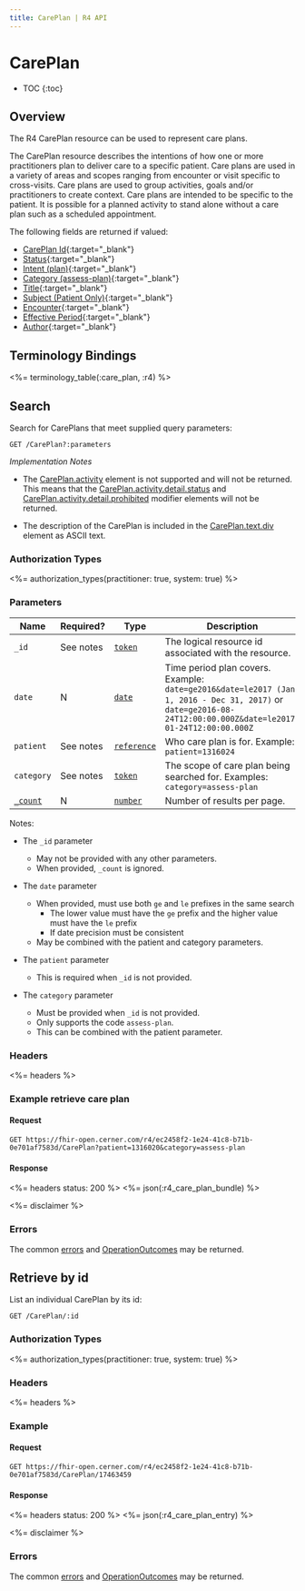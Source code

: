 ```yaml
---
title: CarePlan | R4 API
---
```


# CarePlan

* TOC
{:toc}

## Overview

The R4 CarePlan resource can be used to represent care plans.

The CarePlan resource describes the intentions of how one or more practitioners plan to deliver care to a specific patient. Care plans are used in a variety of areas and scopes ranging from encounter or visit specific to cross-visits.  Care plans are used to group activities, goals and/or practitioners to create context. Care plans are intended to be specific to the patient. It is possible for a planned activity to stand alone without a care plan such as a scheduled appointment.  

The following fields are returned if valued:

* [CarePlan Id](http://hl7.org/fhir/r4/resource-definitions.html#Resource.id){:target="_blank"}
* [Status](http://hl7.org/fhir/r4/careplan-definitions.html#CarePlan.status){:target="_blank"}
* [Intent (plan)](http://hl7.org/fhir/r4/careplan-definitions.html#CarePlan.intent){:target="_blank"}
* [Category (assess-plan)](http://hl7.org/fhir/r4/careplan-definitions.html#CarePlan.category){:target="_blank"}
* [Title](http://hl7.org/fhir/r4/careplan-definitions.html#CarePlan.title){:target="_blank"}
* [Subject (Patient Only)](http://hl7.org/fhir/r4/careplan-definitions.html#CarePlan.subject){:target="_blank"}
* [Encounter](http://hl7.org/fhir/r4/careplan-definitions.html#CarePlan.encounter){:target="_blank"}
* [Effective Period](http://hl7.org/fhir/r4/careplan-definitions.html#CarePlan.period){:target="_blank"}
* [Author](http://hl7.org/fhir/r4/careplan-definitions.html#CarePlan.author){:target="_blank"}

## Terminology Bindings

<%= terminology_table(:care_plan, :r4) %>


## Search

Search for CarePlans that meet supplied query parameters:

    GET /CarePlan?:parameters

_Implementation Notes_

* The [CarePlan.activity] element is not supported and will not be returned. This means that the [CarePlan.activity.detail.status] and [CarePlan.activity.detail.prohibited] modifier elements will not be returned.

* The description of the CarePlan is included in the [CarePlan.text.div] element as ASCII text.

### Authorization Types

<%= authorization_types(practitioner: true, system: true) %>

### Parameters

 Name         | Required? | Type          | Description
--------------|-----------|---------------|--------------
 `_id`        | See notes | [`token`]     | The logical resource id associated with the resource.
 `date`       | N         | [`date`]      | Time period plan covers. Example: `date=ge2016&date=le2017 (Jan 1, 2016 - Dec 31, 2017)` or `date=ge2016-08-24T12:00:00.000Z&date=le2017-01-24T12:00:00.000Z`
 `patient`    | See notes | [`reference`] | Who care plan is for. Example: `patient=1316024`
 `category`   | See notes | [`token`]     | The scope of care plan being searched for. Examples: `category=assess-plan`
 [`_count`]   | N         | [`number`]    | Number of results per page.


Notes:

- The `_id` parameter
  - May not be provided with any other parameters.
  - When provided, `_count` is ignored.

- The `date` parameter
  - When provided, must use both `ge` and `le` prefixes in the same search
    - The lower value must have the `ge` prefix and the higher value must have the `le` prefix
    - If date precision must be consistent
  - May be combined with the patient and category parameters.

- The `patient` parameter
  - This is required when `_id` is not provided.

- The `category` parameter
  - Must be provided when `_id` is not provided.
  - Only supports the code `assess-plan`.
  - This can be combined with the patient parameter.

### Headers

 <%= headers %>

### Example retrieve care plan

#### Request

    GET https://fhir-open.cerner.com/r4/ec2458f2-1e24-41c8-b71b-0e701af7583d/CarePlan?patient=1316020&category=assess-plan

#### Response

<%= headers status: 200 %>
<%= json(:r4_care_plan_bundle) %>

<%= disclaimer %>

### Errors

The common [errors] and [OperationOutcomes] may be returned.

## Retrieve by id

List an individual CarePlan by its id:

    GET /CarePlan/:id

### Authorization Types

<%= authorization_types(practitioner: true, system: true) %>

### Headers

<%= headers %>

### Example

#### Request

    GET https://fhir-open.cerner.com/r4/ec2458f2-1e24-41c8-b71b-0e701af7583d/CarePlan/17463459

#### Response

<%= headers status: 200 %>
<%= json(:r4_care_plan_entry) %>

<%= disclaimer %>

### Errors

The common [errors] and [OperationOutcomes] may be returned.

[CarePlan.activity]: https://www.hl7.org/fhir/careplan-definitions.html#CarePlan.activity
[CarePlan.activity.detail.status]: https://www.hl7.org/fhir/careplan-definitions.html#CarePlan.activity.detail.status
[CarePlan.activity.detail.prohibited]: https://www.hl7.org/fhir/careplan-definitions.html#CarePlan.activity.detail.prohibited
[CarePlan.participant]: http://hl7.org/fhir/r4/careplan-definitions.html#CarePlan.participant
[CarePlan.text.div]: https://www.hl7.org/fhir/careplan-definitions.html#CarePlan.text.div
[`token`]: http://hl7.org/fhir/r4/search.html#token
[`date`]: http://hl7.org/fhir/r4/search.html#date
[`reference`]: http://hl7.org/fhir/r4/search.html#reference
[`_count`]: http://hl7.org/fhir/r4/search.html#count
[`number`]: http://hl7.org/fhir/r4/search.html#number
[errors]: ../../#client-errors
[OperationOutcomes]: ../../#operation-outcomes
